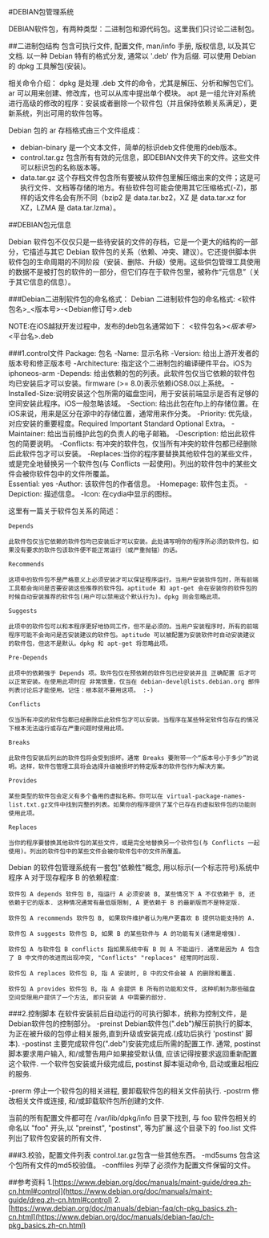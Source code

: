#DEBIAN包管理系统

DEBIAN软件包，有两种类型：二进制包和源代码包。这里我们只讨论二进制包。

##二进制包结构
包含可执行文件, 配置文件, man/info 手册, 版权信息, 以及其它文档. 以一种 Debian 特有的格式分发, 通常以 '.deb' 作为后缀. 可以使用 Debian 的 dpkg 工具解包(安装)。

相关命令介绍：
    dpkg 是处理 .deb 文件的命令，尤其是解压、分析和解包它们。 
    ar   可以用来创建、修改库，也可以从库中提出单个模块。
    apt 是一组允许对系统进行高级的修改的程序：安装或者删除一个软件包（并且保持依赖关系满足），更新系统，列出可用的软件包等。 

Debian 包的 ar 存档格式由三个文件组成： 
- debian-binary 是一个文本文件，简单的标识deb文件使用的deb版本。
- control.tar.gz 包含所有有效的元信息，即DEBIAN文件夹下的文件。这些文件可以标识包的名称版本等。
- data.tar.gz 这个存档文件包含所有要被从软件包里解压缩出来的文件；这是可执行文件、文档等存储的地方。有些软件包可能会使用其它压缩格式(-Z)，那样的话文件名会有所不同（bzip2 是 data.tar.bz2，XZ 是 data.tar.xz for XZ，LZMA 是 data.tar.lzma）。 


##DEBIAN包元信息

Debian 软件包不仅仅只是一些待安装的文件的存档，它是一个更大的结构的一部分，它描述与其它 Debian 软件包的关系（依赖、冲突、建议）。它还提供脚本供软件包的生命周期的不同阶段（安装、删除、升级）使用。这些供包管理工具使用的数据不是被打包的软件的一部分，但它们存在于软件包里，被称作“元信息”（关于其它信息的信息）。

###Debian二进制软件包的命名格式：
Debian 二进制软件包的命名格式: <软件包名>_<版本号>-<Debian修订号>.deb 

NOTE:在iOS越狱开发过程中，发布的deb包名通常如下：
<软件包名>_<版本号>_<平台名>.deb

###1.control文件
	Package: 包名
-Name:    显示名称
-Version: 给出上游开发者的版本号和修正版本号
-Architecture: 指定这个二进制包的编译硬件平台。iOS为iphoneos-arm
-Depends: 给出依赖的包的列表。此软件包仅当它依赖的软件包均已安装后才可以安装。firmware (>= 8.0)表示依赖iOS8.0以上系统。
-Installed-Size:说明安装这个包所需的磁盘空间，用于安装前端显示是否有足够的空间安装此程序。iOS一般忽略该域。
-Section: 给出此包在ftp上的存储位置。在iOS来说，用来是区分在源中的存储位置，通常用来作分类。
-Priority: 优先级，对应安装的重要程度。Required Important Standard Optional Extra。
-Maintainer: 给出当前维护此包的负责人的电子邮箱。
-Description: 给出此软件包的简要说明。
-Conflicts: 有冲突的软件包，仅当所有冲突的软件包都已经删除后此软件包才可以安装。
-Replaces:当你的程序要替换其他软件包的某些文件，或是完全地替换另一个软件包(与 Conflicts 一起使用)。列出的软件包中的某些文件会被你软件包中的文件所覆盖。  
Essential: yes
-Author: 该软件包的作者信息。
-Homepage: 软件包主页。
-Depiction: 描述信息。
-Icon:  在cydia中显示的图标。

 这里有一篇关于软件包关系的简述：

    Depends

    此软件包仅当它依赖的软件包均已安装后才可以安装。此处请写明你的程序所必须的软件包，如果没有要求的软件包该软件便不能正常运行（或严重抛锚）的话。

    Recommends

    这项中的软件包不是严格意义上必须安装才可以保证程序运行。当用户安装软件包时，所有前端工具都会询问是否要安装这些推荐的软件包。aptitude 和 apt-get 会在安装你的软件包的时候自动安装推荐的软件包(用户可以禁用这个默认行为)。dpkg 则会忽略此项。

    Suggests

    此项中的软件包可以和本程序更好地协同工作，但不是必须的。当用户安装程序时，所有的前端程序可能不会询问是否安装建议的软件包。aptitude 可以被配置为安装软件时自动安装建议的软件包，但这不是默认。dpkg 和 apt-get 将忽略此项。

    Pre-Depends

    此项中的依赖强于 Depends 项。软件包仅在预依赖的软件包已经安装并且 正确配置 后才可以正常安装。在使用此项时应 非常慎重，仅当在 debian-devel@lists.debian.org 邮件列表讨论后才能使用。记住：根本就不要用这项。 :-)

    Conflicts

    仅当所有冲突的软件包都已经删除后此软件包才可以安装。当程序在某些特定软件包存在的情况下根本无法运行或存在严重问题时使用此项。

    Breaks

    此软件包安装后列出的软件包将会受到损坏。通常 Breaks 要附带一个“版本号小于多少”的说明。这样，软件包管理工具将会选择升级被损坏的特定版本的软件包作为解决方案。

    Provides

    某些类型的软件包会定义有多个备用的虚拟名称。你可以在 virtual-package-names-list.txt.gz文件中找到完整的列表。如果你的程序提供了某个已存在的虚拟软件包的功能则使用此项。

    Replaces

    当你的程序要替换其他软件包的某些文件，或是完全地替换另一个软件包(与 Conflicts 一起使用)。列出的软件包中的某些文件会被你软件包中的文件所覆盖。


 Debian 的软件包管理系统有一套包"依赖性"概念, 用以标示(一个标志符号)系统中程序 A 对于现存程序 B 的依赖程度:

    软件包 A depends 软件包 B, 指运行 A 必须安装 B, 某些情况下 A 不仅依赖于 B, 还依赖于它的版本. 这种情况通常有最低版限制, A 更依赖于 B 的最新版而不是特定版.

    软件包 A recommends 软件包 B, 如果软件维护者认为用户更喜欢 B 提供功能支持的 A.

    软件包 A suggests 软件包 B, 如果 B 的某些软件与 A 的功能有关(通常是增强).

    软件包 A 与软件包 B conflicts 指如果系统中有 B 则 A 不能运行. 通常是因为 A 包含了 B 中文件的改进而出现冲突, "Conflicts" "replaces" 经常同时出现.

    软件包 A replaces 软件包 B, 指 A 安装时, B 中的文件会被 A 的删除和覆盖.

    软件包 A provides 软件包 B, 指 A 会提供 B 所有的功能和文件, 这种机制为那些磁盘空间受限用户提供了一个方法, 即只安装 A 中需要的部分.


###2.控制脚本
在软件安装前后自动运行的可执行脚本，统称为控制文件，是Debian软件包的控制部分。
-preinst    Debian软件包(".deb")解压前执行的脚本, 为正在被升级的包停止相关服务,直到升级或安装完成.(成功后执行 'postinst' 脚本).
-postinst   主要完成软件包(".deb")安装完成后所需的配置工作. 通常, postinst 脚本要求用户输入, 和/或警告用户如果接受默认值, 应该记得按要求返回重新配置这个软件. 一个软件包安装或升级完成后, postinst 脚本驱动命令, 启动或重起相应的服务.

-prerm      停止一个软件包的相关进程, 要卸载软件包的相关文件前执行.
-postrm     修改相关文件或连接, 和/或卸载软件包所创建的文件.

当前的所有配置文件都可在 /var/lib/dpkg/info 目录下找到, 与 foo 软件包相关的命名以 "foo" 开头,以 "preinst", "postinst", 等为扩展.这个目录下的 foo.list 文件列出了软件包安装的所有文件.

###3.校验，配置文件列表
control.tar.gz包含一些其他东西。
-md5sums 包含这个包所有文件的md5校验值。
-conffiles 列举了必须作为配置文件保留的文件。




##参考资料
1.[https://www.debian.org/doc/manuals/maint-guide/dreq.zh-cn.html#control](https://www.debian.org/doc/manuals/maint-guide/dreq.zh-cn.html#control)
2.[https://www.debian.org/doc/manuals/debian-faq/ch-pkg_basics.zh-cn.html](https://www.debian.org/doc/manuals/debian-faq/ch-pkg_basics.zh-cn.html)
